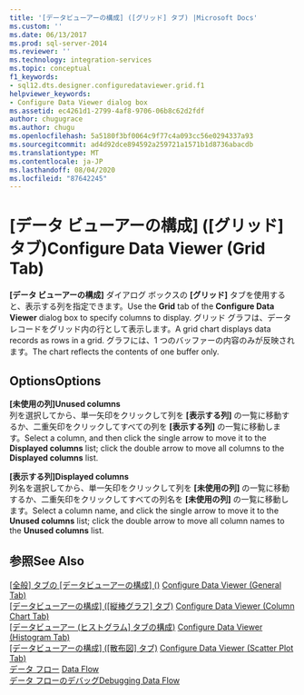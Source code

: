 ```yaml
---
title: '[データビューアーの構成] ([グリッド] タブ) |Microsoft Docs'
ms.custom: ''
ms.date: 06/13/2017
ms.prod: sql-server-2014
ms.reviewer: ''
ms.technology: integration-services
ms.topic: conceptual
f1_keywords:
- sql12.dts.designer.configuredataviewer.grid.f1
helpviewer_keywords:
- Configure Data Viewer dialog box
ms.assetid: ec4261d1-2799-4af8-9706-06b8c62d2fdf
author: chugugrace
ms.author: chugu
ms.openlocfilehash: 5a5180f3bf0064c9f77c4a093cc56e0294337a93
ms.sourcegitcommit: ad4d92dce894592a259721a1571b1d8736abacdb
ms.translationtype: MT
ms.contentlocale: ja-JP
ms.lasthandoff: 08/04/2020
ms.locfileid: "87642245"
---
```

# <a name="configure-data-viewer-grid-tab"></a><span data-ttu-id="f095a-102">[データ ビューアーの構成] ([グリッド] タブ)</span><span class="sxs-lookup"><span data-stu-id="f095a-102">Configure Data Viewer (Grid Tab)</span></span>
  <span data-ttu-id="f095a-103">**[データ ビューアーの構成]** ダイアログ ボックスの **[グリッド]** タブを使用すると、表示する列を指定できます。</span><span class="sxs-lookup"><span data-stu-id="f095a-103">Use the **Grid** tab of the **Configure Data Viewer** dialog box to specify columns to display.</span></span> <span data-ttu-id="f095a-104">グリッド グラフは、データ レコードをグリッド内の行として表示します。</span><span class="sxs-lookup"><span data-stu-id="f095a-104">A grid chart displays data records as rows in a grid.</span></span> <span data-ttu-id="f095a-105">グラフには、1 つのバッファーの内容のみが反映されます。</span><span class="sxs-lookup"><span data-stu-id="f095a-105">The chart reflects the contents of one buffer only.</span></span>  
  
## <a name="options"></a><span data-ttu-id="f095a-106">Options</span><span class="sxs-lookup"><span data-stu-id="f095a-106">Options</span></span>  
 <span data-ttu-id="f095a-107">**[未使用の列]**</span><span class="sxs-lookup"><span data-stu-id="f095a-107">**Unused columns**</span></span>  
 <span data-ttu-id="f095a-108">列を選択してから、単一矢印をクリックして列を **[表示する列]** の一覧に移動するか、二重矢印をクリックしてすべての列を **[表示する列]** の一覧に移動します。</span><span class="sxs-lookup"><span data-stu-id="f095a-108">Select a column, and then click the single arrow to move it to the **Displayed columns** list; click the double arrow to move all columns to the **Displayed columns** list.</span></span>  
  
 <span data-ttu-id="f095a-109">**[表示する列]**</span><span class="sxs-lookup"><span data-stu-id="f095a-109">**Displayed columns**</span></span>  
 <span data-ttu-id="f095a-110">列名を選択してから、単一矢印をクリックして列を **[未使用の列]** の一覧に移動するか、二重矢印をクリックしてすべての列名を **[未使用の列]** の一覧に移動します。</span><span class="sxs-lookup"><span data-stu-id="f095a-110">Select a column name, and click the single arrow to move it to the **Unused columns** list; click the double arrow to move all column names to the **Unused columns** list.</span></span>  
  
## <a name="see-also"></a><span data-ttu-id="f095a-111">参照</span><span class="sxs-lookup"><span data-stu-id="f095a-111">See Also</span></span>  
 <span data-ttu-id="f095a-112">[[全般] タブの [データビューアーの構成] &#40;&#41;](../../2014/integration-services/configure-data-viewer-general-tab.md) </span><span class="sxs-lookup"><span data-stu-id="f095a-112">[Configure Data Viewer &#40;General Tab&#41;](../../2014/integration-services/configure-data-viewer-general-tab.md) </span></span>  
 <span data-ttu-id="f095a-113">[[データビューアーの構成] &#40;[縦棒グラフ] タブ&#41;](../../2014/integration-services/configure-data-viewer-column-chart-tab.md) </span><span class="sxs-lookup"><span data-stu-id="f095a-113">[Configure Data Viewer &#40;Column Chart Tab&#41;](../../2014/integration-services/configure-data-viewer-column-chart-tab.md) </span></span>  
 <span data-ttu-id="f095a-114">[[データビューアー &#40;ヒストグラム] タブの構成&#41;](../../2014/integration-services/configure-data-viewer-histogram-tab.md) </span><span class="sxs-lookup"><span data-stu-id="f095a-114">[Configure Data Viewer &#40;Histogram Tab&#41;](../../2014/integration-services/configure-data-viewer-histogram-tab.md) </span></span>  
 <span data-ttu-id="f095a-115">[[データビューアーの構成] &#40;[散布図] タブ&#41;](../../2014/integration-services/configure-data-viewer-scatter-plot-tab.md) </span><span class="sxs-lookup"><span data-stu-id="f095a-115">[Configure Data Viewer &#40;Scatter Plot Tab&#41;](../../2014/integration-services/configure-data-viewer-scatter-plot-tab.md) </span></span>  
 <span data-ttu-id="f095a-116">[データ フロー](data-flow/data-flow.md) </span><span class="sxs-lookup"><span data-stu-id="f095a-116">[Data Flow](data-flow/data-flow.md) </span></span>  
 [<span data-ttu-id="f095a-117">データ フローのデバッグ</span><span class="sxs-lookup"><span data-stu-id="f095a-117">Debugging Data Flow</span></span>](troubleshooting/debugging-data-flow.md)  
  
  

